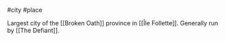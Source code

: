 #city #place 

Largest city of the [[Broken Oath]] province in [[Île Follette]]. Generally run by [[The Defiant]].